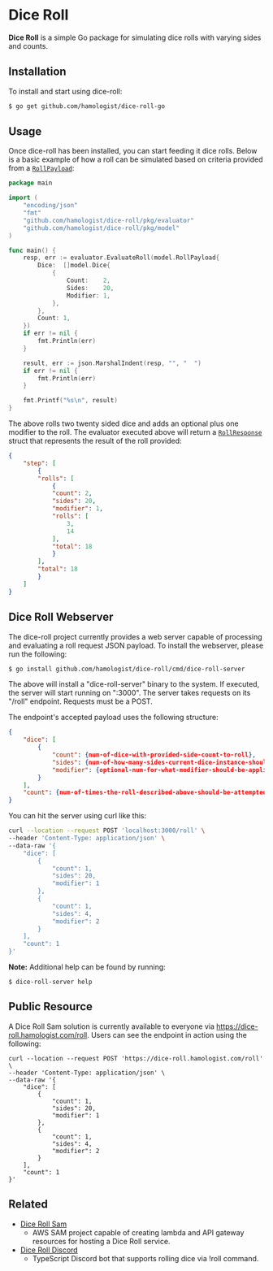 # Dice Roll
**Dice Roll** is a simple Go package for simulating dice rolls with varying sides and counts.

## Installation
To install and start using dice-roll:
```bash
$ go get github.com/hamologist/dice-roll-go
```

## Usage
Once dice-roll has been installed, you can start feeding it dice rolls.
Below is a basic example of how a roll can be simulated based on criteria provided from a [`RollPayload`](pkg/model/roll_payload.go):
```go
package main

import (
	"encoding/json"
	"fmt"
	"github.com/hamologist/dice-roll/pkg/evaluator"
	"github.com/hamologist/dice-roll/pkg/model"
)

func main() {
	resp, err := evaluator.EvaluateRoll(model.RollPayload{
		Dice:  []model.Dice{
			{
				Count:    2,
				Sides:    20,
				Modifier: 1,
			},
		},
		Count: 1,
	})
	if err != nil {
		fmt.Println(err)
	}

	result, err := json.MarshalIndent(resp, "", "  ")
	if err != nil {
		fmt.Println(err)
	}

	fmt.Printf("%s\n", result)
}
```
The above rolls two twenty sided dice and adds an optional plus one modifier to the roll. The evaluator executed above will return a [`RollResponse`](pkg/model/roll_response.go) struct that represents the result of the roll provided:
```json
{
    "step": [
        {
        "rolls": [
            {
            "count": 2,
            "sides": 20,
            "modifier": 1,
            "rolls": [
                3,
                14
            ],
            "total": 18
            }
        ],
        "total": 18
        }
    ]
}
```

## Dice Roll Webserver
The dice-roll project currently provides a web server capable of processing and evaluating a roll request JSON payload.
To install the webserver, please run the following:
```bash
$ go install github.com/hamologist/dice-roll/cmd/dice-roll-server
```

The above will install a "dice-roll-server" binary to the system. If executed, the server will start running on ":3000". The server takes requests on its "/roll" endpoint. Requests must be a POST.

The endpoint's accepted payload uses the following structure:
```json
{
    "dice": [
        {
            "count": {num-of-dice-with-provided-side-count-to-roll},
            "sides": {num-of-how-many-sides-current-dice-instance-should-have},
            "modifier": {optional-num-for-what-modifier-should-be-applied-to-dice-instance}
        }
    ],
    "count": {num-of-times-the-roll-described-above-should-be-attempted}
}
```

You can hit the server using curl like this:
```bash
curl --location --request POST 'localhost:3000/roll' \
--header 'Content-Type: application/json' \
--data-raw '{
    "dice": [
        {
            "count": 1,
            "sides": 20,
            "modifier": 1
        },
        {
            "count": 1,
            "sides": 4,
            "modifier": 2
        }
    ],
    "count": 1
}'
```

**Note:** Additional help can be found by running:
```
$ dice-roll-server help
```

## Public Resource
A Dice Roll Sam solution is currently available to everyone via https://dice-roll.hamologist.com/roll.
Users can see the endpoint in action using the following:
```
curl --location --request POST 'https://dice-roll.hamologist.com/roll' \
--header 'Content-Type: application/json' \
--data-raw '{
    "dice": [
        {
            "count": 1,
            "sides": 20,
            "modifier": 1
        },
        {
            "count": 1,
            "sides": 4,
            "modifier": 2
        }
    ],
    "count": 1
}'
```

## Related
* [Dice Roll Sam](https://github.com/hamologist/dice-roll-sam)
    * AWS SAM project capable of creating lambda and API gateway resources for hosting a Dice Roll service.
* [Dice Roll Discord](https://github.com/hamologist/dice-roll-discord-ts)
    * TypeScript Discord bot that supports rolling dice via !roll command.
